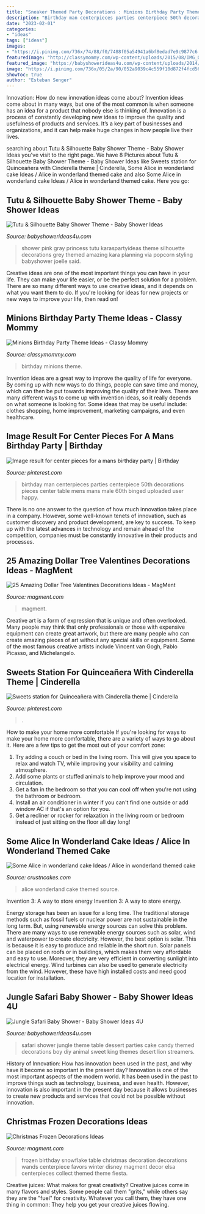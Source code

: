 ```yaml
---
title: "Sneaker Themed Party Decorations : Minions Birthday Party Theme Ideas"
description: "Birthday man centerpieces parties centerpiece 50th decorations pieces center table mens mans male 60th binged uploaded user happy"
date: "2023-02-01"
categories:
- "ideas"
tags: ["ideas"]
images:
- "https://i.pinimg.com/736x/74/88/f0/7488f05a54941a6bf8edad7e9c9877c6.jpg"
featuredImage: "http://classymommy.com/wp-content/uploads/2015/08/IMG_0598.jpg"
featured_image: "https://babyshowerideas4u.com/wp-content/uploads/2014/04/Jungle-Safari-Baby-Shower-table-dessert-table.jpg"
image: "https://i.pinimg.com/736x/05/2a/90/052a9039c4c559f10d872f4fcd560adb--man-birthday-parties-th-birthday.jpg"
ShowToc: true
author: "Esteban Senger"
---
```



Innovation: How do new innovation ideas come about?
Invention ideas come about in many ways, but one of the most common is when someone has an idea for a product that nobody else is thinking of. Innovation is a process of constantly developing new ideas to improve the quality and usefulness of products and services. It’s a key part of businesses and organizations, and it can help make huge changes in how people live their lives.

	

		
searching about Tutu &amp; Silhouette Baby Shower Theme - Baby Shower Ideas you've visit to the right page. We have 8 Pictures about Tutu &amp; Silhouette Baby Shower Theme - Baby Shower Ideas like Sweets station for Quinceañera with Cinderella theme | Cinderella, Some Alice in wonderland cake Ideas / Alice in wonderland themed cake and also Some Alice in wonderland cake Ideas / Alice in wonderland themed cake. Here you go:
		
    
## Tutu &amp; Silhouette Baby Shower Theme - Baby Shower Ideas

<img loading=lazy src="https://babyshowerideas4u.com/wp-content/uploads/2014/02/197638_10151338347461324_672423923_n_600x900.jpg" onerror="this.onerror=null;this.src='https://tse2.mm.bing.net/th?id=OIP.WXQK6LJhKIgWN3I7213mEwHaLH&amp;pid=15.1';" alt="Tutu &amp; Silhouette Baby Shower Theme - Baby Shower Ideas">

_Source: babyshowerideas4u.com_

>shower pink gray princess tutu karaspartyideas theme silhouette decorations grey themed amazing kara planning via popcorn styling babyshower joelle said. 

	

Creative ideas are one of the most important things you can have in your life. They can make your life easier, or be the perfect solution for a problem. There are so many different ways to use creative ideas, and it depends on what you want them to do. If you're looking for ideas for new projects or new ways to improve your life, then read on!

    
## Minions Birthday Party Theme Ideas - Classy Mommy

<img loading=lazy src="http://classymommy.com/wp-content/uploads/2015/08/IMG_0598.jpg" onerror="this.onerror=null;this.src='https://tse1.mm.bing.net/th?id=OIP.9BjioKepljnWhUz8jmRmqAHaKX&amp;pid=15.1';" alt="Minions Birthday Party Theme Ideas - Classy Mommy">

_Source: classymommy.com_

>birthday minions theme. 

	

Invention ideas are a great way to improve the quality of life for everyone. By coming up with new ways to do things, people can save time and money, which can then be put towards improving the quality of their lives. There are many different ways to come up with invention ideas, so it really depends on what someone is looking for. Some ideas that may be useful include: clothes shopping, home improvement, marketing campaigns, and even healthcare.

    
## Image Result For Center Pieces For A Mans Birthday Party | Birthday

<img loading=lazy src="https://i.pinimg.com/736x/05/2a/90/052a9039c4c559f10d872f4fcd560adb--man-birthday-parties-th-birthday.jpg" onerror="this.onerror=null;this.src='https://tse4.mm.bing.net/th?id=OIP.B5pWWcIOomARNAvCjWLUkAHaJ3&amp;pid=15.1';" alt="Image result for center pieces for a mans birthday party | Birthday">

_Source: pinterest.com_

>birthday man centerpieces parties centerpiece 50th decorations pieces center table mens mans male 60th binged uploaded user happy. 

	

There is no one answer to the question of how much innovation takes place in a company. However, some well-known tenets of innovation, such as customer discovery and product development, are key to success. To keep up with the latest advances in technology and remain ahead of the competition, companies must be constantly innovative in their products and processes.

    
## 25 Amazing Dollar Tree Valentines Decorations Ideas - MagMent

<img loading=lazy src="http://magment.com/wp-content/uploads/2016/11/Great-Dollar-Tree-Valentine-Decor.jpg" onerror="this.onerror=null;this.src='https://tse3.mm.bing.net/th?id=OIP.sTWptYxYnBPiBYB3DLkD2QHaJ4&amp;pid=15.1';" alt="25 Amazing Dollar Tree Valentines Decorations Ideas - MagMent">

_Source: magment.com_

>magment. 

	

Creative art is a form of expression that is unique and often overlooked. Many people may think that only professionals or those with expensive equipment can create great artwork, but there are many people who can create amazing pieces of art without any special skills or equipment. Some of the most famous creative artists include Vincent van Gogh, Pablo Picasso, and Michelangelo.

    
## Sweets Station For Quinceañera With Cinderella Theme | Cinderella

<img loading=lazy src="https://i.pinimg.com/736x/74/88/f0/7488f05a54941a6bf8edad7e9c9877c6.jpg" onerror="this.onerror=null;this.src='https://tse4.mm.bing.net/th?id=OIP.gAfujmvnNbu-9GikiLp5ewHaLH&amp;pid=15.1';" alt="Sweets station for Quinceañera with Cinderella theme | Cinderella">

_Source: pinterest.com_

>. 

	

How to make your home more comfortable
If you're looking for ways to make your home more comfortable, there are a variety of ways to go about it. Here are a few tips to get the most out of your comfort zone: 
1. Try adding a couch or bed in the living room. This will give you space to relax and watch TV, while improving your visibility and calming atmosphere. 
2. Add some plants or stuffed animals to help improve your mood and circulation. 
3. Get a fan in the bedroom so that you can cool off when you're not using the bathroom or bedroom. 
4. Install an air conditioner in winter if you can't find one outside or add window AC if that's an option for you. 
5. Get a recliner or rocker for relaxation in the living room or bedroom instead of just sitting on the floor all day long!

    
## Some Alice In Wonderland Cake Ideas / Alice In Wonderland Themed Cake

<img loading=lazy src="http://www.crustncakes.com/blog/wp-content/uploads/2015/06/177fc260ae5e482a651ec68c949736e1.jpg" onerror="this.onerror=null;this.src='https://tse4.mm.bing.net/th?id=OIP.i7JooNT5jrF6RrwT_ueoCgHaJ_&amp;pid=15.1';" alt="Some Alice in wonderland cake Ideas / Alice in wonderland themed cake">

_Source: crustncakes.com_

>alice wonderland cake themed source. 

	

Invention 3: A way to store energy
Invention 3: A way to store energy. 

Energy storage has been an issue for a long time. The traditional storage methods such as fossil fuels or nuclear power are not sustainable in the long term. 
But, using renewable energy sources can solve this problem. 
There are many ways to use renewable energy sources such as solar, wind and waterpower to create electricity. However, the best option is solar. This is because it is easy to produce and reliable in the short run. 
Solar panels can be placed on roofs or in buildings, which makes them very affordable and easy to use. Moreover, they are very efficient in converting sunlight into electrical energy. 
 Wind turbines can also be used to generate electricity from the wind. However, these have high installed costs and need good location for installation.

    
## Jungle Safari Baby Shower - Baby Shower Ideas 4U

<img loading=lazy src="https://babyshowerideas4u.com/wp-content/uploads/2014/04/Jungle-Safari-Baby-Shower-table-dessert-table.jpg" onerror="this.onerror=null;this.src='https://tse2.mm.bing.net/th?id=OIP.QxH-VYiW9fA2AIgxRXMHhAHaFh&amp;pid=15.1';" alt="Jungle Safari Baby Shower - Baby Shower Ideas 4U">

_Source: babyshowerideas4u.com_

>safari shower jungle theme table dessert parties cake candy themed decorations boy diy animal sweet king themes desert lion streamers. 

	

History of Innovation: How has innovation been used in the past, and why have it become so important in the present day?
Innovation is one of the most important aspects of the modern world. It has been used in the past to improve things such as technology, business, and even health. However, innovation is also important in the present day because it allows businesses to create new products and services that could not be possible without innovation.

    
## Christmas Frozen Decorations Ideas

<img loading=lazy src="https://www.magment.com/wp-content/uploads/2015/11/Christmas-Frozen-Decoration-17.jpg" onerror="this.onerror=null;this.src='https://tse3.mm.bing.net/th?id=OIP.aPnYSMX_EbgDB_fFHBhLzQHaLH&amp;pid=15.1';" alt="Christmas Frozen Decorations Ideas">

_Source: magment.com_

>frozen birthday snowflake table christmas decoration decorations wands centerpiece favors winter disney magment decor elsa centerpieces collect themed theme fiesta. 

	

Creative juices: What makes for great creativity?
Creative juices come in many flavors and styles. Some people call them "grits," while others say they are the "fuel" for creativity. Whatever you call them, they have one thing in common: They help you get your creative juices flowing.

